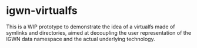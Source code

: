 # igwn-virtualfs

This is a WIP prototype to demonstrate the idea of a virtualfs made of symlinks and directories, aimed at decoupling the user representation of the IGWN data namespace and the actual underlying technology.
